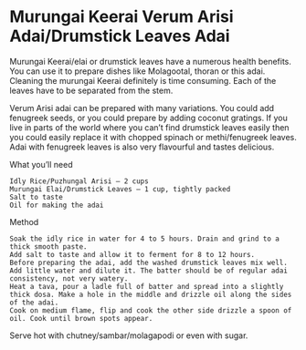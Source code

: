 #  Murungai Keerai Verum Arisi Adai/Drumstick Leaves Adai


Murungai Keerai/elai or drumstick leaves have a numerous health benefits. You can use it to prepare dishes like Molagootal, thoran or this adai. Cleaning the murungai Keerai definitely is time consuming. Each of the leaves have to be separated from the stem.

Verum Arisi adai can be prepared with many variations. You could add fenugreek seeds, or you could prepare by adding coconut gratings. If you live in parts of the world where you can’t find drumstick leaves easily then you could easily replace it with chopped spinach or methi/fenugreek leaves. Adai with fenugreek leaves is also very flavourful and tastes delicious.

What you’ll need

    Idly Rice/Puzhungal Arisi – 2 cups
    Murungai Elai/Drumstick Leaves – 1 cup, tightly packed
    Salt to taste
    Oil for making the adai


Method

    Soak the idly rice in water for 4 to 5 hours. Drain and grind to a thick smooth paste.
    Add salt to taste and allow it to ferment for 8 to 12 hours.
    Before preparing the adai, add the washed drumstick leaves mix well. Add little water and dilute it. The batter should be of regular adai consistency, not very watery.
    Heat a tava, pour a ladle full of batter and spread into a slightly thick dosa. Make a hole in the middle and drizzle oil along the sides of the adai.
    Cook on medium flame, flip and cook the other side drizzle a spoon of oil. Cook until brown spots appear.





Serve hot with chutney/sambar/molagapodi or even with sugar.